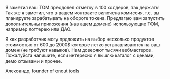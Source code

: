 Я заметил ваш ТОМ преодолел отметку в 100 холдеров, так держать! Так же я заметил, что в вашем контракте включена комиссия, т.е. вы планируете зарабатывать на обороте токена. Предлагаю вам запустить дополнительны приложения (нав ашем домене) использующие ТОМ, например лоттерею или ДАО. 

Я как разработчик могу прдложить на выбор несколько продуктов стоимостью от 600 до 2000$ которые легко устанавливаются на ваш домен (не требуют навыков). Нам доверяют тысячи вебмастеров. Пожалуйста напишите, если интересно я вышлю каталог с ценами, демо отзывами и прочее. 

Александр, founder of onout tools
